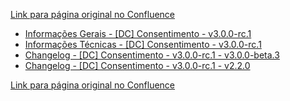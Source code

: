 [Link para página original no Confluence](https://openfinancebrasil.atlassian.net/wiki/spaces/OF/pages/277413889)

- [Informações Gerais - \[DC\] Consentimento - v3.0.0-rc.1](../../../../../../OF/Open%20Finance%20Brasil/Especifica%c3%a7%c3%b5es%20de%20APIs/Dados%20do%20Cliente%20%e2%80%93%20DC/[DC]%20API%20-%20Consentimento/v3.0.0-rc.1%20-%20[DC]%20Consentimento/Informa%c3%a7%c3%b5es%20Gerais%20-%20[DC]%20Consentimento%20-%20v3.0.0-rc.1)
- [Informações Técnicas - \[DC\] Consentimento - v3.0.0-rc.1](../../../../../../OF/Open%20Finance%20Brasil/Especifica%c3%a7%c3%b5es%20de%20APIs/Dados%20do%20Cliente%20%e2%80%93%20DC/[DC]%20API%20-%20Consentimento/v3.0.0-rc.1%20-%20[DC]%20Consentimento/Informa%c3%a7%c3%b5es%20T%c3%a9cnicas%20-%20[DC]%20Consentimento%20-%20v3.0.0-rc.1)
- [Changelog - \[DC\] Consentimento - v3.0.0-rc.1 - v3.0.0-beta.3](../../../../../../OF/Open%20Finance%20Brasil/Especifica%c3%a7%c3%b5es%20de%20APIs/Dados%20do%20Cliente%20%e2%80%93%20DC/[DC]%20API%20-%20Consentimento/v3.0.0-rc.1%20-%20[DC]%20Consentimento/Changelog%20-%20[DC]%20Consentimento%20-%20v3.0.0-rc.1%20-%20v3.0.0-beta.3)
- [Changelog - \[DC\] Consentimento - v3.0.0-rc.1 - v2.2.0](../../../../../../OF/Open%20Finance%20Brasil/Especifica%c3%a7%c3%b5es%20de%20APIs/Dados%20do%20Cliente%20%e2%80%93%20DC/[DC]%20API%20-%20Consentimento/v3.0.0-rc.1%20-%20[DC]%20Consentimento/Changelog%20-%20[DC]%20Consentimento%20-%20v3.0.0-rc.1%20-%20v2.2.0)

[Link para página original no Confluence](https://openfinancebrasil.atlassian.net/wiki/spaces/OF/pages/277413889)